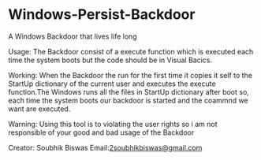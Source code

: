 # Windows-Persist-Backdoor
A Windows Backdoor that lives life long

Usage:
The Backdoor consist of a execute function which is executed each time the system boots but the code should be in Visual Bacics.

Working:
When the Backdoor the run for the first time it copies it self to the StartUp dictionary of the current user and executes the execute function.The Windows runs all the files in StartUp dictionary after boot so, each time the system boots our backdoor is started and the coammnd we want are executed.

Warning:
Using this tool is to violating the user rights so i am not responsible of your good and bad usage of the Backdoor

Creator:
Soubhik Biswas
Email:2soubhikbiswas@gmail.com
